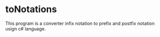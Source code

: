 # toNotations
This program is a converter infix notation to prefix and postfix notation usign c# language.

